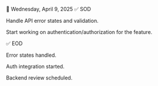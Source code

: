 📅 Wednesday, April 9, 2025
✅ SOD

Handle API error states and validation.

Start working on authentication/authorization for the feature.

✅ EOD

Error states handled.

Auth integration started.

Backend review scheduled.
